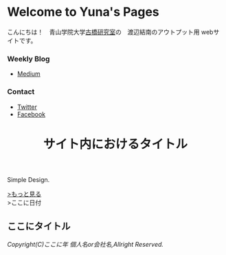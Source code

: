 # Welcome to Yuna's Pages


こんにちは！　青山学院大学[古橋研究室](http://furuhashilab.com/)の　渡辺結南のアウトプット用 webサイトです。


### Weekly Blog
* [Medium](https://medium.com/@yunawatanabe)


### Contact
* [Twitter](https://twitter.com/nabeyuna2)
* [Facebook](https://www.facebook.com/profile.php?id=100004439441139)

<html lang="ja">
<head>
<meta charset="UTF-8">
    
<link rel="stylesheet" type="text/css" href="http://yui.yahooapis.com/3.18.1/build/cssreset/cssreset-min.css">
<link href="css/css.css" rel="stylesheet" type="text/css">
</head>

<body>
<header>
    <h1>サイト内におけるタイトル</h1>
</header>
<div id="branding">
  <p>Simple Design.</p>
</div>
<section>
<article>
  <span class="date"
   ここにテキスト
  </p>
  <a href="#" class="btn">&gt;もっと見る</a>
</article>>ここに日付</span>
  <h2>ここにタイトル</h2>
  <p>
</section>
<footer>
<address>Copyright(C)ここに年 個人名or会社名,Allright Reserved.</address>
</footer>
</body>
</html>
